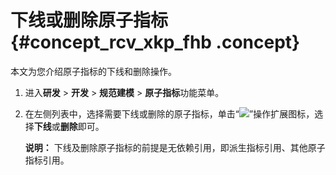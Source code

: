 # 下线或删除原子指标 {#concept_rcv_xkp_fhb .concept}

本文为您介绍原子指标的下线和删除操作。

1.  进入**研发** \> **开发** \> **规范建模** \> **原子指标**功能菜单。
2.  在左侧列表中，选择需要下线或删除的原子指标，单击“![](http://static-aliyun-doc.oss-cn-hangzhou.aliyuncs.com/assets/img/149433/155736915741498_zh-CN.png)”操作扩展图标，选择**下线**或**删除**即可。

    **说明：** 下线及删除原子指标的前提是无依赖引用，即派生指标引用、其他原子指标引用。


